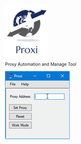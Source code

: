 ![Alt Text](https://github.com/jessedavidsmit/Proxi/blob/master/proxy/Proxy/bin/Debug/Image%2070.png)

Proxy Automation and Manage Tool

![Alt Text](https://github.com/jessedavidsmit/Proxi/blob/master/Proxy/proxi_screenshot.gif)
